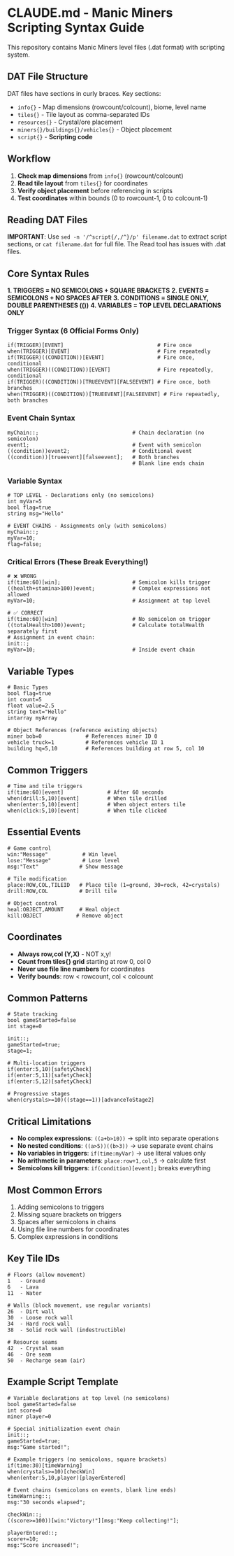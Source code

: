 # CLAUDE.md - Manic Miners Scripting Syntax Guide

This repository contains Manic Miners level files (.dat format) with scripting system.

## DAT File Structure

DAT files have sections in curly braces. Key sections:
- `info{}` - Map dimensions (rowcount/colcount), biome, level name
- `tiles{}` - Tile layout as comma-separated IDs
- `resources{}` - Crystal/ore placement
- `miners{}/buildings{}/vehicles{}` - Object placement
- `script{}` - **Scripting code**

## Workflow
1. **Check map dimensions** from `info{}` (rowcount/colcount)
2. **Read tile layout** from `tiles{}` for coordinates
3. **Verify object placement** before referencing in scripts
4. **Test coordinates** within bounds (0 to rowcount-1, 0 to colcount-1)

## Reading DAT Files
**IMPORTANT**: Use `sed -n '/^script{/,/^}/p' filename.dat` to extract script sections, or `cat filename.dat` for full file. The Read tool has issues with .dat files.

## Core Syntax Rules

**1. TRIGGERS = NO SEMICOLONS + SQUARE BRACKETS**
**2. EVENTS = SEMICOLONS + NO SPACES AFTER** 
**3. CONDITIONS = SINGLE ONLY, DOUBLE PARENTHESES (())**
**4. VARIABLES = TOP LEVEL DECLARATIONS ONLY**

### Trigger Syntax (6 Official Forms Only)
```mms
if(TRIGGER)[EVENT]                              # Fire once
when(TRIGGER)[EVENT]                            # Fire repeatedly  
if(TRIGGER)((CONDITION))[EVENT]                 # Fire once, conditional
when(TRIGGER)((CONDITION))[EVENT]               # Fire repeatedly, conditional
if(TRIGGER)((CONDITION))[TRUEEVENT][FALSEEVENT] # Fire once, both branches
when(TRIGGER)((CONDITION))[TRUEEVENT][FALSEEVENT] # Fire repeatedly, both branches
```

### Event Chain Syntax
```mms
myChain::;                              # Chain declaration (no semicolon)
event1;                                 # Event with semicolon
((condition))event2;                    # Conditional event
((condition))[trueevent][falseevent];   # Both branches
                                        # Blank line ends chain
```

### Variable Syntax
```mms
# TOP LEVEL - Declarations only (no semicolons)
int myVar=5
bool flag=true
string msg="Hello"

# EVENT CHAINS - Assignments only (with semicolons)  
myChain::;
myVar=10;
flag=false;
```

### Critical Errors (These Break Everything!)
```mms
# ❌ WRONG
if(time:60)[win];                       # Semicolon kills trigger
((health+stamina>100))event;            # Complex expressions not allowed
myVar=10;                               # Assignment at top level

# ✅ CORRECT  
if(time:60)[win]                        # No semicolon on trigger
((totalHealth>100))event;               # Calculate totalHealth separately first
# Assignment in event chain:
init::;
myVar=10;                               # Inside event chain
```

## Variable Types
```mms
# Basic Types
bool flag=true
int count=5  
float value=2.5
string text="Hello"
intarray myArray

# Object References (reference existing objects)
miner bob=0              # References miner ID 0
vehicle truck=1          # References vehicle ID 1
building hq=5,10         # References building at row 5, col 10
```

## Common Triggers
```mms
# Time and tile triggers
if(time:60)[event]              # After 60 seconds
when(drill:5,10)[event]         # When tile drilled
when(enter:5,10)[event]         # When object enters tile
when(click:5,10)[event]         # When tile clicked
```

## Essential Events
```mms
# Game control
win:"Message"           # Win level
lose:"Message"          # Lose level  
msg:"Text"             # Show message

# Tile modification
place:ROW,COL,TILEID   # Place tile (1=ground, 30=rock, 42=crystals)
drill:ROW,COL          # Drill tile

# Object control
heal:OBJECT,AMOUNT     # Heal object
kill:OBJECT           # Remove object
```

## Coordinates
- **Always row,col (Y,X)** - NOT x,y!
- **Count from tiles{} grid** starting at row 0, col 0
- **Never use file line numbers** for coordinates
- **Verify bounds**: row < rowcount, col < colcount

## Common Patterns
```mms
# State tracking
bool gameStarted=false
int stage=0

init::;
gameStarted=true;
stage=1;

# Multi-location triggers  
if(enter:5,10)[safetyCheck]
if(enter:5,11)[safetyCheck] 
if(enter:5,12)[safetyCheck]

# Progressive stages
when(crystals>=10)((stage==1))[advanceToStage2]
```

## Critical Limitations
- **No complex expressions**: `((a+b>10))` → split into separate operations
- **No nested conditions**: `((a>5))((b>3))` → use separate event chains  
- **No variables in triggers**: `if(time:myVar)` → use literal values only
- **No arithmetic in parameters**: `place:row+1,col,5` → calculate first
- **Semicolons kill triggers**: `if(condition)[event];` breaks everything

## Most Common Errors
1. Adding semicolons to triggers
2. Missing square brackets on triggers
3. Spaces after semicolons in chains
4. Using file line numbers for coordinates
5. Complex expressions in conditions

## Key Tile IDs
```mms
# Floors (allow movement)
1   - Ground
6   - Lava  
11  - Water

# Walls (block movement, use regular variants)  
26  - Dirt wall
30  - Loose rock wall
34  - Hard rock wall
38  - Solid rock wall (indestructible)

# Resource seams
42  - Crystal seam
46  - Ore seam  
50  - Recharge seam (air)
```

## Example Script Template
```mms
# Variable declarations at top level (no semicolons)
bool gameStarted=false
int score=0
miner player=0

# Special initialization event chain
init::;
gameStarted=true;
msg:"Game started!";

# Example triggers (no semicolons, square brackets)
if(time:30)[timeWarning]
when(crystals>=10)[checkWin]
when(enter:5,10,player)[playerEntered]

# Event chains (semicolons on events, blank line ends)
timeWarning::;
msg:"30 seconds elapsed";

checkWin::;
((score>=100))[win:"Victory!"][msg:"Keep collecting!"];

playerEntered::;
score+=10;
msg:"Score increased!";
```